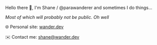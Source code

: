 Hello there 👋, I'm Shane / @parawanderer and sometimes I do things... 

_Most of which will probably not be public. Oh well_


🌐 Personal site: [wander.dev](https://wander.dev) 

✉️ Contact me: [shane@wander.dev](mailto:shane@wander.dev)
